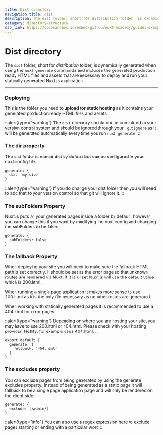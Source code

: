 ```yaml
---
title: Dist directory
navigation.title: dist
description: The dist folder, short for distribution folder, is dynamically generated when using the nuxt generate commands and includes the generated production ready HTML files and assets that are necessary to deploy and run your statically generated Nuxt.js application.
category: directory-structure
csb_link: https://codesandbox.io/embed/github/nuxt-academy/guides-examples/tree/master/04_directory_structure/05_dist?fontsize=14&hidenavigation=1&theme=dark
---
```

# Dist directory

The `dist` folder, short for *distribution* folder, is dynamically generated when using the `nuxt generate` commands and includes the generated production ready HTML files and assets that are necessary to deploy and run your statically generated Nuxt.js application.

---

### Deploying

This is the folder you need to **upload for static hosting** as it contains your generated production ready HTML files and assets

::alert{type="warning"}
The `dist` directory should not be committed to your version control system and should be ignored through your `.gitignore` as it will be generated automatically every time you run `nuxt generate`.
::

### The dir property

The dist folder is named dist by default but can be configured in your nuxt.config file.

```js{}[nuxt.config.js]
generate: {
  dir: 'my-site'
}
```

::alert{type="warning"}
If you do change your dist folder then you will need to add that to your version control so that git will ignore it.
::

### The subFolders Property

Nuxt.js puts all your generated pages inside a folder by default, however you can change this if you want by modifying the nuxt.config and changing the subFolders to be false.

```js{}[nuxt.config.js]
generate: {
  subFolders: false
}
```

### The fallback Property

When deploying your site you will need to make sure the fallback HTML path is set correctly. It should be set as the error page so that unknown routes are rendered via Nuxt. If it is unset Nuxt.js will use the default value which is 200.html.

When running a single page application it makes more sense to use 200.html as it is the only file necessary as no other routes are generated.

When working with statically generated pages it is recommended to use a 404.html for error pages.

::alert{type="warning"}
Depending on where you are hosting your site, you may have to use 200.html or 404.html. Please check with your hosting provider. Netlify, for example uses 404.html.
::

```js{}[nuxt.config.js]
export default {
  generate: {
    fallback: '404.html'
  }
}
```

### The excludes property

You can exclude pages from being generated by using the generate excludes property. Instead of being generated as a static page it will fallback to be a single page application page and will only be rendered on the client side.

```js{}[nuxt.config.js]
generate: {
  exclude: [/admin/]
}
```

::alert{type="info"}
You can also use a regex expression here to exclude pages starting or ending with a particular word
::
